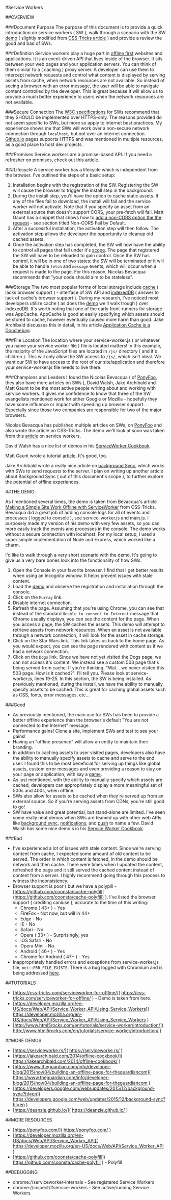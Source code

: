 #Service Workers

##OVERVIEW

###Document Purpose
The purpose of this document is to provide a quick introduction on service workers ( SW ), walk through a scenario with the SW [demo]( https://deanzie.github.io/ ) ( slightly modified from [CSS-Tricks article]( https://css-tricks.com/serviceworker-for-offline/ ) ) and provide a review the good and bad of SWs.

###Definition
Service workers play a huge part in [offline first]( http://offlinefirst.org/ ) websites and applications. It is an event-driven API that lives inside of the browser. It sits between your web pages and your application servers. You can think of them similar to a ( caching ) proxy server. A developer can use them to intercept network requests and control what content is displayed by serving assets from cache, when network resources are not available. So instead of seeing a browser with an error message, the user will be able to navigate content controlled by the developer. This is great because it will allow us to provide a much better experience to users when the network resources are not available.

###Secure Connection
The [W3C specifications]( http://www.w3.org/TR/service-workers/#security-considerations ) for SWs recommend that they SHOULD be implemented over HTTPS-only. The reasons provided do not seem specific to SWs, but more so apply to internet best practices. My experience shows me that SWs will work over a non-secure network connection through `localhost`, but not over an internet connection. [Github.io]( https://pages.github.com/ ) pages supports HTTPS and was mentioned in multiple resources, as a good place to host dev projects.

###Promises
Service workers are a promise-based API. If you need a refresher on promises, check out this [article]( https://ponyfoo.com/articles/es6-promises-in-depth ).

###Lifecycle
A service worker has a lifecycle which is independent from the browser. I've outlined the steps of a basic setup:

1.  Installation begins with the registration of the SW. Registering the SW will cause the browser to trigger the install step in the background.
2.  During the install step, you'll have the option to cache static assets. If any of the files fail to download, the install will fail and the service worker will not activate. Note that if you specify an asset from an external source that doesn't support CORS, your pre-fetch will fail. Matt Gaunt has a snippet that shows how to [add a non-CORS option the the request]( http://www.html5rocks.com/en/tutorials/service-worker/introduction/#toc-rough ) - see section titled Non-CORS Fail by Default.
3.  After a successful installation, the activation step will then follow. The activation step allows the developer the opportunity to cleanup old cached assets.
4.  Once the activation step has completed, the SW will now have the ability to control all pages that fall under it's [scope]( https://developer.mozilla.org/en-US/docs/Web/API/ServiceWorkerGlobalScope ). The page that registered the SW will have to be reloaded to gain control. Once the SW has control, it will be in one of two states: the SW will be terminated or it will be able to handle `fetch` and `message` events, which will occur when a request is made to the page. For this reason, Nicolas Bevacqua recommends that "your code should aim to be stateless".

###Storage
The two most popular forms of local storage include [cache]( https://developer.mozilla.org/en-US/docs/Web/API/Cache ) ( lacks browser support ) - interface of SW API and [indexedDB]( https://developer.mozilla.org/en-US/docs/Web/API/IndexedDB_API ) ( answer to lack of cache's browser support ). During my research, I've noticed most developers utilize cache ( as does the [demo]( https://deanzie.github.io/ ) we'll walk trough ) over indexedDB. It's worth noting that one of the early front-runners for storage was AppCache. AppCache is good at easily specifying which assets should be stored to cache, however eventually caused more harm than good. Jake Archibald discusses this in detail, in his article [Application Cache is a Douchebag]( http://alistapart.com/article/application-cache-is-a-douchebag ).

###File Location
The location where your service-worker.js ( or whatever you name your service worker file ) file is located matters! In this example, the majority of the JavaScript files are located in `/js/` directory ( and it's children ). This will only allow the SW access to `/js/`, which isn't ideal. We want our SW to have access to the root of our site/application and therefore your service-worker.js file needs to live there.

###Champions and Leaders
I found the Nicolas Bevacqua ( of [PonyFoo]( https://ponyfoo.com/ ), they also have more articles on SWs ), David Walsh, Jake Archibald and Matt Gaunt to be the most active people writing about and working with service workers. It gives me confidence to know that three of the SW evangelists mentioned work for either Google or Mozilla - hopefully they have some influence or impact with speeding up browser support. Especially since those two companies are responsible for two of the major browsers.

Nicolas Bevacqua has published multiple articles on SWs, on [PonyFoo]( https://ponyfoo.com/ ) and also wrote the article on CSS-Tricks. The demo we'll look at soon was taken from this [article]( https://css-tricks.com/serviceworker-for-offline/ ) on service workers.

David Walsh has a nice list of demos in his [ServiceWorker Cookbook]( https://davidwalsh.name/offline-recipes-service-workers ).

Matt Gaunt wrote a tutorial [article]( http://www.html5rocks.com/en/tutorials/service-worker/introduction/ ). It's good, too.

Jake Archibald wrote a really nice article on [background Sync]( https://developers.google.com/web/updates/2015/12/background-sync ), which works with SWs to send requests to the server. I plan on writing up another article about Background Sync ( out of this document's scope ), to further explore the potential of offline experiences.


##THE DEMO

As I mentioned several times, the demo is taken from Bevacqua's article [Making a Simple Site Work Offline with ServiceWorker]( https://css-tricks.com/serviceworker-for-offline/ ) from CSS-Tricks. Bevacqua did a great job of adding console logs for all of events and processes ( logged to console ), see service-worker.js and main.js. I purposely made my version of his demo with very few assets, so you can more easily track the events and processes in the console. The demo works without a secure connection with localhost. For my local setup, I used a super simple implementation of Node and Express, which worked like a charm.

I'd like to walk through a very short scenario with the demo. It's going to give us a very bare bones look into the functionality of how SWs.

1.  Open the Console in your favorite browser. I find that I get better results when using an Incognito window. It helps prevent issues with stale content.
2.  Load the [demo]( https://deanzie.github.io/ ) and observe the registration and installation through the console.
3.  Click on the `Murray` link.
4.  Disable internet connection.
5.  Refresh the page. Assuming that you're using Chrome, you can see that instead of the standard `Unable to connect to Internet` message that Chrome usually displays, you can see the content for the page. When you access a page, the SW caches the assets. This demo will attempt to retrieve assets from network resources. When an asset is not available through a network connection, it will look for the asset in cache storage.
6.  Click on the Star Wars link. This link takes us back to the home page. As you would expect, you can see the page rendered with content as if we had a network connection.
7.  Click on the `Dogs` link. Since we have not yet visited the Dogs page, we can not access it's content. We instead see a custom 503 page that's being served from cache. If you're thinking, "Wat... we never visited this 503 page. How is it cached?". I'll tell you. Please look at service-worker.js, lines 19-25. In this section, the SW is being installed. As previously mentioned, during the install, we have the ability to manually specify assets to be cached. This is great for caching global assets such as CSS, fonts, error messages, etc...

###Good
*   As previously mentioned, the main use for SWs has been to provide a better offline experience than the browser's default "You are not connected to the Internet" message.
*   Performance gains! Clone a site, implement SWs and test to see your gains!
*   Having an "offline presence" will allow an entity to maintain their branding.
*   In addition to caching assets to user visited pages, developers also have the ability to manually specify assets to cache and serve to the end user. I found this to be most beneficial for serving up things like global assets, custom error messages and even providing a reason to stay on your page or application, with say a [game]( https://www.theguardian.com/info/developer-blog ).
*   As just mentioned, with the ability to manually specify which assets are cached, developers can appropriately display a more meaningful set of 500s and 400s, when offline.
*   SWs also allow for assets to be cached when they're served up from an external source. So if you're serving assets from CDNs, you're still good to go!
*   SW have value and great potential, but stand-alone are limited. I've seen some really neat demos when SWs are teamed up with other web APIs like [background sync]( https://developers.google.com/web/updates/2015/12/background-sync?hl=en ), [notifications]( https://notifications.spec.whatwg.org/ ), and [push]( https://developer.mozilla.org/en-US/docs/Web/API/PushManager ) to name a few. David Walsh has some nice demo's in his [Service Worker Cookbook]( https://serviceworke.rs/index.html ).


###Bad
*   I've experienced a lot of issues with stale content. Since we're serving content from cache, I expected some amount of old content to be served. The order in which content is fetched, in the demo should be network and then cache. There were times when I updated the content, refreshed the page and it still served the cached content instead of content from a server. I highly recommend going through this process to witness the inconsistency.
*   Browser support is poor ( but we have a polypill - [https://github.com/coonsta/cache-polyfill](https://github.com/coonsta/cache-polyfill) ). I've listed the browser support ( crediting caniuse ), accurate to the time of this writing:
    *   Chrome ( 43+ ) - Yes
    *   FireFox - Not now, but will in 44+
    *   Edge - No
    *   IE - No
    *   Safari - No
    *   Opera ( 33+ ) - Surprisingly, yes
    *   iOS Safari - No
    *   Opera Mini - No
    *   Android ( 46+ ) - Yes
    *   Chrome for Android ( 47+ ) - Yes
*   Inappropriately handled errors and exceptions from service-worker.js file, `net::ERR_FILE_EXISTS`. There is a bug logged with Chromium and is being addressed [here]( https://code.google.com/p/chromium/issues/detail?id=541797 ).


##TUTORIALS

*   [https://css-tricks.com/serviceworker-for-offline/]( https://css-tricks.com/serviceworker-for-offline/ ) - Demo is taken from here.
*   [https://developer.mozilla.org/en-US/docs/Web/API/Service_Worker_API/Using_Service_Workers]( https://developer.mozilla.org/en-US/docs/Web/API/Service_Worker_API/Using_Service_Workers )
*   [http://www.html5rocks.com/en/tutorials/service-worker/introduction/]( http://www.html5rocks.com/en/tutorials/service-worker/introduction/ )


##MORE DEMOS

*   [https://serviceworke.rs/]( https://serviceworke.rs/ )
*   [https://jakearchibald.com/2014/offline-cookbook/]( https://jakearchibald.com/2014/offline-cookbook/ )
* [https://www.theguardian.com/info/developer-blog/2015/nov/04/building-an-offline-page-for-theguardiancom]( https://www.theguardian.com/info/developer-blog/2015/nov/04/building-an-offline-page-for-theguardiancom )
*   [https://developers.google.com/web/updates/2015/12/background-sync?hl=en]( https://developers.google.com/web/updates/2015/12/background-sync?hl=en )
*   [https://deanzie.github.io/]( https://deanzie.github.io/ )


##MORE RESOURCES
*   [https://ponyfoo.com/]( https://ponyfoo.com/ )
*   [https://developer.mozilla.org/en-US/docs/Web/API/Service_Worker_API]( https://developer.mozilla.org/en-US/docs/Web/API/Service_Worker_API )
*   [https://github.com/coonsta/cache-polyfill]( https://github.com/coonsta/cache-polyfill ) - Polyfill


##DEBUGGING

*   chrome://serviceworker-internals - See registered Service Workers
*   chrome://inspect/#service-workers - See active/running Service Workers
